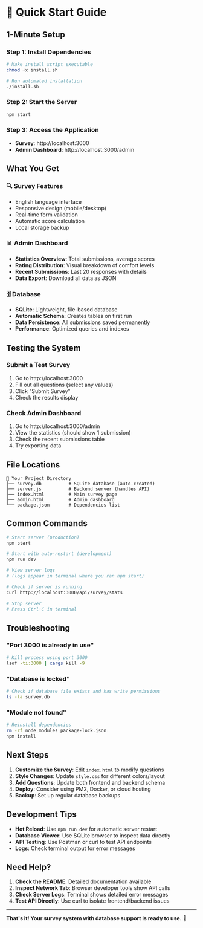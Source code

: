 # 🚀 Quick Start Guide

## 1-Minute Setup

### Step 1: Install Dependencies
```bash
# Make install script executable
chmod +x install.sh

# Run automated installation
./install.sh
```

### Step 2: Start the Server
```bash
npm start
```

### Step 3: Access the Application
- **Survey**: http://localhost:3000
- **Admin Dashboard**: http://localhost:3000/admin

## What You Get

### 🔍 Survey Features
- English language interface
- Responsive design (mobile/desktop)
- Real-time form validation
- Automatic score calculation
- Local storage backup

### 📊 Admin Dashboard
- **Statistics Overview**: Total submissions, average scores
- **Rating Distribution**: Visual breakdown of comfort levels
- **Recent Submissions**: Last 20 responses with details
- **Data Export**: Download all data as JSON

### 🗄️ Database
- **SQLite**: Lightweight, file-based database
- **Automatic Schema**: Creates tables on first run
- **Data Persistence**: All submissions saved permanently
- **Performance**: Optimized queries and indexes

## Testing the System

### Submit a Test Survey
1. Go to http://localhost:3000
2. Fill out all questions (select any values)
3. Click "Submit Survey"
4. Check the results display

### Check Admin Dashboard
1. Go to http://localhost:3000/admin
2. View the statistics (should show 1 submission)
3. Check the recent submissions table
4. Try exporting data

## File Locations

```
📁 Your Project Directory
├── survey.db          # SQLite database (auto-created)
├── server.js          # Backend server (handles API)
├── index.html         # Main survey page
├── admin.html         # Admin dashboard
└── package.json       # Dependencies list
```

## Common Commands

```bash
# Start server (production)
npm start

# Start with auto-restart (development)
npm run dev

# View server logs
# (logs appear in terminal where you ran npm start)

# Check if server is running
curl http://localhost:3000/api/survey/stats

# Stop server
# Press Ctrl+C in terminal
```

## Troubleshooting

### "Port 3000 is already in use"
```bash
# Kill process using port 3000
lsof -ti:3000 | xargs kill -9
```

### "Database is locked"
```bash
# Check if database file exists and has write permissions
ls -la survey.db
```

### "Module not found"
```bash
# Reinstall dependencies
rm -rf node_modules package-lock.json
npm install
```

## Next Steps

1. **Customize the Survey**: Edit `index.html` to modify questions
2. **Style Changes**: Update `style.css` for different colors/layout
3. **Add Questions**: Update both frontend and backend schema
4. **Deploy**: Consider using PM2, Docker, or cloud hosting
5. **Backup**: Set up regular database backups

## Development Tips

- **Hot Reload**: Use `npm run dev` for automatic server restart
- **Database Viewer**: Use SQLite browser to inspect data directly
- **API Testing**: Use Postman or curl to test API endpoints
- **Logs**: Check terminal output for error messages

## Need Help?

1. **Check the README**: Detailed documentation available
2. **Inspect Network Tab**: Browser developer tools show API calls
3. **Check Server Logs**: Terminal shows detailed error messages
4. **Test API Directly**: Use curl to isolate frontend/backend issues

---

**That's it! Your survey system with database support is ready to use.** 🎉